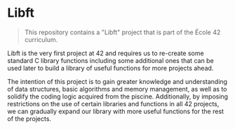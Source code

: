 # Libft
> This repository contains a "Libft" project that is part of the École 42 curriculum.

Libft is the very first project at 42 and requires us to re-create some standard C library functions including some additional ones that can be used later to build a library of useful functions for more projects ahead.

The intention of this project is to gain greater knowledge and understanding of data structures, basic algorithms and memory management, as well as to solidify the coding logic acquired from the piscine. Additionally, by imposing restrictions on the use of certain libraries and functions in all 42 projects, we can gradually expand our library with more useful functions for the rest of the projects.
